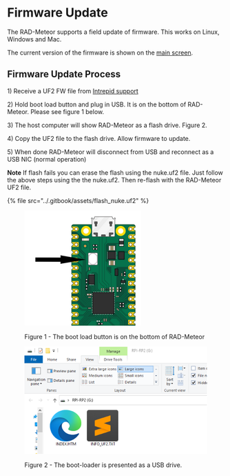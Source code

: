 # Firmware Update

The RAD-Meteor supports a field update of firmware. This works on Linux, Windows and Mac.&#x20;

The current version of the firmware is shown on the [main screen](../display-main-screen/).

## Firmware Update Process

1\) Receive a UF2 FW file from [Intrepid support](https://intrepidcs.com/support/contact-support/)

2\) Hold boot load button and plug in USB. It is on the bottom of RAD-Meteor. Please see figure 1 below.

3\) The host computer will show RAD-Meteor as a flash drive. Figure 2.

4\) Copy the UF2 file to the flash drive. Allow firmware to update.

5\) When done RAD-Meteor will disconnect from USB and reconnect as a USB NIC (normal operation)

**Note** If flash fails you can erase the flash using the nuke.uf2 file.  Just follow the above steps using the the nuke.uf2. Then re-flash with the RAD-Meteor UF2 file.

{% file src="../.gitbook/assets/flash_nuke.uf2" %}

<figure><img src="../.gitbook/assets/2022-10-05 14_15_36-Window.png" alt=""><figcaption><p>Figure 1 - The boot load button is on the bottom of RAD-Meteor</p></figcaption></figure>

<figure><img src="../.gitbook/assets/usb_drive_bootload.png" alt=""><figcaption><p>Figure 2 - The boot-loader is presented as a USB drive.</p></figcaption></figure>
